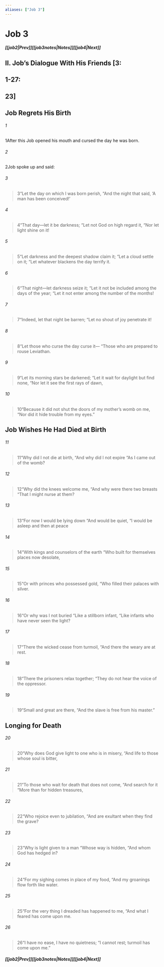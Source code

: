 ```yaml
---
aliases: ["Job 3"]
---
```

# Job 3
##### <span class=arrow-left></span>[[job2|Prev]]<span class=navigation-separator></span>[[job3notes|Notes]]<span class=navigation-separator></span>[[job4|Next]]<span class=arrow-right></span>
## II. Job’s Dialogue With His Friends [3:
## 1-27:
## 23]
## Job Regrets His Birth
###### 1
<span class=verse-first>1</span>After this Job opened his mouth and cursed the day he was born.
###### 2
<span class=verse-body>2</span>Job spoke up and said:
<div class=paragraph-break></div>

###### 3
><span class=verse-body-poetry>3</span><span class=poetry-quote-double>“</span>Let the day on which I was born perish,
><span class=poetry-quote-double>“</span>And the night that said,
><span class=poetry-quote-single>‘</span>A man has been conceived!’
###### 4
><span class=verse-body-poetry>4</span><span class=poetry-quote-double>“</span>That day—let it be darkness;
><span class=poetry-quote-double>“</span>Let not God on high regard it,
><span class=poetry-quote-double>“</span>Nor let light shine on it!
###### 5
><span class=verse-body-poetry>5</span><span class=poetry-quote-double>“</span>Let darkness and the deepest shadow claim it;
><span class=poetry-quote-double>“</span>Let a cloud settle on it;
><span class=poetry-quote-double>“</span>Let whatever blackens the day terrify it.
###### 6
><span class=verse-body-poetry>6</span><span class=poetry-quote-double>“</span>That night—let darkness seize it;
><span class=poetry-quote-double>“</span>Let it not be included among the days of the year;
><span class=poetry-quote-double>“</span>Let it not enter among the number of the months!
###### 7
><span class=verse-body-poetry>7</span><span class=poetry-quote-double>“</span>Indeed, let that night be barren;
><span class=poetry-quote-double>“</span>Let no shout of joy penetrate it!
###### 8
><span class=verse-body-poetry>8</span><span class=poetry-quote-double>“</span>Let those who curse the day curse it—
><span class=poetry-quote-double>“</span>Those who are prepared to rouse Leviathan.
###### 9
><span class=verse-body-poetry>9</span><span class=poetry-quote-double>“</span>Let its morning stars be darkened;
><span class=poetry-quote-double>“</span>Let it wait for daylight but find none,
><span class=poetry-quote-double>“</span>Nor let it see the first rays of dawn,
###### 10
><span class=verse-body-poetry>10</span><span class=poetry-quote-double>“</span>Because it did not shut the doors of my mother’s womb on me,
><span class=poetry-quote-double>“</span>Nor did it hide trouble from my eyes.”
## Job Wishes He Had Died at Birth
###### 11
><span class=verse-first-poetry>11</span><span class=poetry-quote-double>“</span>Why did I not die at birth,
><span class=poetry-quote-double>“</span>And why did I not expire
><span class=poetry-quote-double>“</span>As I came out of the womb?
###### 12
><span class=verse-body-poetry>12</span><span class=poetry-quote-double>“</span>Why did the knees welcome me,
><span class=poetry-quote-double>“</span>And why were there two breasts
><span class=poetry-quote-double>“</span>That I might nurse at them?
###### 13
><span class=verse-body-poetry>13</span><span class=poetry-quote-double>“</span>For now I would be lying down
><span class=poetry-quote-double>“</span>And would be quiet,
><span class=poetry-quote-double>“</span>I would be asleep and then at peace
###### 14
><span class=verse-body-poetry>14</span><span class=poetry-quote-double>“</span>With kings and counselors of the earth
><span class=poetry-quote-double>“</span>Who built for themselves places now desolate,
###### 15
><span class=verse-body-poetry>15</span><span class=poetry-quote-double>“</span>Or with princes who possessed gold,
><span class=poetry-quote-double>“</span>Who filled their palaces with silver.
###### 16
><span class=verse-body-poetry>16</span><span class=poetry-quote-double>“</span>Or why was I not buried
><span class=poetry-quote-double>“</span>Like a stillborn infant,
><span class=poetry-quote-double>“</span>Like infants who have never seen the light?
###### 17
><span class=verse-body-poetry>17</span><span class=poetry-quote-double>“</span>There the wicked cease from turmoil,
><span class=poetry-quote-double>“</span>And there the weary are at rest.
###### 18
><span class=verse-body-poetry>18</span><span class=poetry-quote-double>“</span>There the prisoners relax together;
><span class=poetry-quote-double>“</span>They do not hear the voice of the oppressor.
###### 19
><span class=verse-body-poetry>19</span><span class=poetry-quote-double>“</span>Small and great are there,
><span class=poetry-quote-double>“</span>And the slave is free from his master.”
## Longing for Death
###### 20
><span class=verse-first-poetry>20</span><span class=poetry-quote-double>“</span>Why does God give light to one who is in misery,
><span class=poetry-quote-double>“</span>And life to those whose soul is bitter,
###### 21
><span class=verse-body-poetry>21</span><span class=poetry-quote-double>“</span>To those who wait for death that does not come,
><span class=poetry-quote-double>“</span>And search for it
><span class=poetry-quote-double>“</span>More than for hidden treasures,
###### 22
><span class=verse-body-poetry>22</span><span class=poetry-quote-double>“</span>Who rejoice even to jubilation,
><span class=poetry-quote-double>“</span>And are exultant when they find the grave?
###### 23
><span class=verse-body-poetry>23</span><span class=poetry-quote-double>“</span>Why is light given to a man
><span class=poetry-quote-double>“</span>Whose way is hidden,
><span class=poetry-quote-double>“</span>And whom God has hedged in?
###### 24
><span class=verse-body-poetry>24</span><span class=poetry-quote-double>“</span>For my sighing comes in place of my food,
><span class=poetry-quote-double>“</span>And my groanings flow forth like water.
###### 25
><span class=verse-body-poetry>25</span><span class=poetry-quote-double>“</span>For the very thing I dreaded has happened to me,
><span class=poetry-quote-double>“</span>And what I feared has come upon me.
###### 26
><span class=verse-body-poetry>26</span><span class=poetry-quote-double>“</span>I have no ease, I have no quietness;
><span class=poetry-quote-double>“</span>I cannot rest; turmoil has come upon me.”
##### <span class=arrow-left></span>[[job2|Prev]]<span class=navigation-separator></span>[[job3notes|Notes]]<span class=navigation-separator></span>[[job4|Next]]<span class=arrow-right></span>